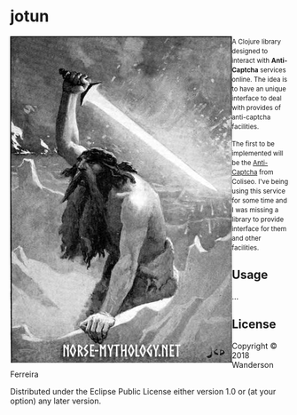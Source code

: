 # jotun

<img src="logo.jpg"
title="giants!" align="left" padding="5px" />
<small>
A Clojure library designed to interact with **Anti-Captcha** services
online. The idea is to have an unique interface to deal with provides
of anti-captcha facilities.

The first to be implemented will be the
[Anti-Captcha](https://anti-captcha.com/mainpage) from Coliseo. I've
being using this service for some time and I was missing a library to
provide interface for them and other facilities.
</small>

## Usage

...



## License

Copyright © 2018 Wanderson Ferreira

Distributed under the Eclipse Public License either version 1.0 or (at
your option) any later version.

